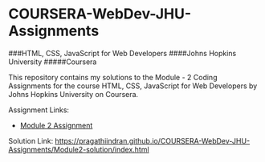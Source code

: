 # COURSERA-WebDev-JHU-Assignments
###HTML, CSS, JavaScript for Web Developers 
####Johns Hopkins University 
#####Coursera

This repository contains my solutions to the Module - 2 Coding Assignments for the course HTML, CSS, JavaScript for Web Developers by Johns Hopkins University on Coursera.

Assignment Links:
- [Module 2 Assignment](http://goo.gl/4Blt4G)

Solution Link:
https://pragathiindran.github.io/COURSERA-WebDev-JHU-Assignments/Module2-solution/index.html
